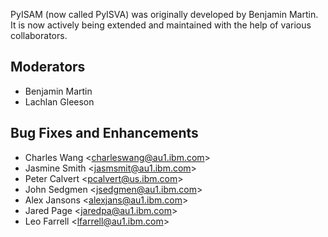 PyISAM (now called PyISVA) was originally developed by Benjamin Martin. It is now actively being extended and maintained with the help of various collaborators.

## Moderators
- Benjamin Martin
- Lachlan Gleeson

## Bug Fixes and Enhancements
- Charles Wang \<charleswang@au1.ibm.com\>
- Jasmine Smith \<jasmsmit@au1.ibm.com\>
- Peter Calvert \<pcalvert@us.ibm.com\>
- John Sedgmen \<jsedgmen@au1.ibm.com\>
- Alex Jansons \<alexjans@au1.ibm.com\>
- Jared Page \<jaredpa@au1.ibm.com\>
- Leo Farrell \<lfarrell@au1.ibm.com\>

